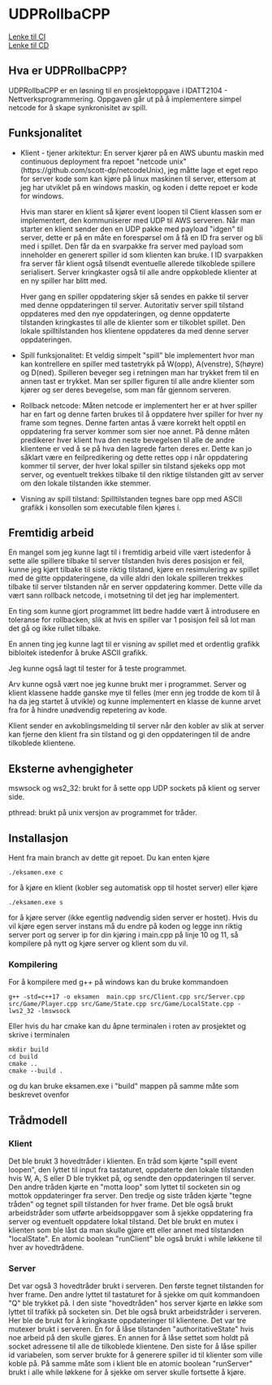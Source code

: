 # UDPRollbaCPP
[Lenke til CI](https://github.com/scott-dp/netcode/actions)  
[Lenke til CD](https://github.com/scott-dp/netcodeUnix/actions)  

## Hva er UDPRollbaCPP?
<p>
  UDPRollbaCPP er en løsning til en prosjektoppgave i IDATT2104 - Nettverksprogrammering. Oppgaven går ut på å implementere simpel netcode for å skape synkronisitet av spill.
</p>

## Funksjonalitet
  <ul>
    <li>
      <p>Klient - tjener arkitektur: En server kjører på en AWS ubuntu maskin med continuous deployment fra repoet "netcode unix" (https://github.com/scott-dp/netcodeUnix), jeg måtte lage et eget repo for server kode som kan kjøre på linux maskinen til server, ettersom at jeg har utviklet på en windows maskin, og koden i dette repoet er kode for windows.</p>
      <p>Hvis man starer en klient så kjører event loopen til Client klassen som er implementert, den kommuniserer med UDP til AWS serveren. Når man starter en klient sender den en UDP pakke med payload "idgen" til server, dette er på en måte en forespørsel om å få en ID fra server og bli med i spillet. Den får da en svarpakke fra server med payload som inneholder en generert spiller id som klienten kan bruke. I ID svarpakken fra server får klient også tilsendt eventuelle allerede tilkoblede spillere serialisert. Server kringkaster også til alle andre oppkoblede klienter at en ny spiller har blitt med. </p>
      <p>Hver gang en spiller oppdatering skjer så sendes en pakke til server med denne oppdateringen til server. Autoritativ server spill tilstand oppdateres med den nye oppdateringen, og denne oppdaterte tilstanden kringkastes til alle de klienter som er tilkoblet spillet. Den lokale spilltilstanden hos klientene oppdateres da med denne server oppdateringen.</p>
    </li>
    <li>
      <p>Spill funksjonalitet: Et veldig simpelt "spill" ble implementert hvor man kan kontrellere en spiller med tastetrykk på W(opp), A(venstre), S(høyre) og D(ned). Spilleren beveger seg i retningen man har trykket frem til en annen tast er trykket. Man ser spiller figuren til alle andre klienter som kjører og ser deres bevegelse, som man får gjennom serveren.</p>
    </li>
    <li>
      <p>Rollback netcode: Måten netcode er implementert her er at hver spiller har en fart og denne farten brukes til å oppdatere hver spiller for hver ny frame som tegnes. Denne farten antas å være korrekt helt opptil en oppdatering fra server kommer som sier noe annet. På denne måten predikerer hver klient hva den neste bevegelsen til alle de andre klientene er ved å se på hva den lagrede farten deres er. Dette kan jo såklart være en feilpredikering og dette rettes opp i når oppdatering kommer til server, der hver lokal spiller sin tilstand sjekeks opp mot server, og eventuelt trekkes tilbake til den riktige tilstanden gitt av server om den lokale tilstanden ikke stemmer.</p>
    </li>
    <li>
      Visning av spill tilstand: Spilltilstanden tegnes bare opp med ASCII grafikk i konsollen som executable filen kjøres i.
    </li>
  </ul>

## Fremtidig arbeid
<p>
  En mangel som jeg kunne lagt til i fremtidig arbeid ville vært istedenfor å sette alle spillere tilbake til server tilstanden hvis deres posisjon er feil, kunne jeg kjørt tilbake til siste riktig tilstand, kjøre en resimulering av spillet med de gitte oppdateringene, da ville aldri den lokale spilleren trekkes tilbake til server tilstanden når en server oppdatering kommer. Dette ville da vært sann rollback netcode, i motsetning til det jeg har implementert.
</p>
<p>
  En ting som kunne gjort programmet litt bedre hadde vært å introdusere en toleranse for rollbacken, slik at hvis en spiller var 1 posisjon feil så lot man det gå og ikke rullet tilbake.
<p>
  En annen ting jeg kunne lagt til er visning av spillet med et ordentlig grafikk bibloitek istedenfor å bruke ASCII grafikk.
</p>
<p>
  Jeg kunne også lagt til tester for å teste programmet.
</p>
<p>
  Arv kunne også vært noe jeg kunne brukt mer i programmet. Server og klient klassene hadde ganske mye til felles (mer enn jeg trodde de kom til å ha da jeg startet å utvikle) og kunne implementert en klasse de kunne arvet fra for å hindre unødvendig repetering av kode.
</p>
<p>
  Klient sender en avkoblingsmelding til server når den kobler av slik at server kan fjerne den klient fra sin tilstand og gi den oppdateringen til de andre tilkoblede klientene.
</p>

## Eksterne avhengigheter
<p>
  mswsock og ws2_32: brukt for å sette opp UDP sockets på klient og server side.
</p>
<p>
  pthread: brukt på unix versjon av programmet for tråder.
</p>

## Installasjon
  Hent fra main branch av dette git repoet. Du kan enten kjøre 
  ```
  ./eksamen.exe c
  ```
  for å kjøre en klient (kobler seg automatisk opp til hostet server) eller kjøre
  ```
  ./eksamen.exe s
  ```
  for å kjøre server (ikke egentlig nødvendig siden server er hostet). Hvis du vil kjøre egen server instans må du endre på koden og legge inn riktig server port og server ip for din kjøring i main.cpp på linje 10 og 11, så kompilere på nytt og kjøre server og klient som du vil.
### Kompilering
  For å kompilere med g++ på windows kan du bruke kommandoen
  ```
  g++ -std=c++17 -o eksamen  main.cpp src/Client.cpp src/Server.cpp src/Game/Player.cpp src/Game/State.cpp src/Game/LocalState.cpp -lws2_32 -lmswsock
  ```
  Eller hvis du har cmake kan du åpne terminalen i roten av prosjektet og skrive i terminalen
  ```
  mkdir build
  cd build
  cmake ..
  cmake --build .
  ```
  og du kan bruke eksamen.exe i "build" mappen på samme måte som beskrevet ovenfor


## Trådmodell
### Klient

  Det ble brukt 3 hovedtråder i klienten. En tråd som kjørte "spill event loopen", den lyttet til input fra tastaturet, oppdaterte den lokale tilstanden hvis W, A, S eller D ble trykket på, og sendte den oppdateringen til server. Den andre tråden kjørte en "motta loop" som lyttet til socketen sin og mottok oppdateringer fra server. Den tredje og siste tråden kjørte "tegne tråden" og tegnet spill tilstanden for hver frame. Det ble også brukt arbeidstråder som utførte arbeidsoppgaver som å sjekke oppdatering fra server og eventuelt oppdatere lokal tilstand. Det ble brukt en mutex i klienten som ble låst da man skulle gjøre ett eller annet med tilstanden "localState". En atomic boolean "runClient" ble også brukt i while løkkene til hver av hovedtrådene.

### Server

  Det var også 3 hovedtråder brukt i serveren. Den første tegnet tilstanden for hver frame. Den andre lyttet til tastaturet for å sjekke om quit kommandoen "Q" ble trykket på. I den siste "hovedtråden" hos server kjørte en løkke som lyttet til trafikk på socketen sin. Det ble også brukt arbeidstråder i serveren. Her ble de brukt for å kringkaste oppdateringer til klientene. Det var tre mutexer brukt i serveren. En for å låse tilstanden "authoritativeState" hvis noe arbeid på den skulle gjøres. En annen for å låse settet som holdt på socket adressene til alle de tilkoblede klientene. Den siste for å låse spiller id variabelen, som server brukte for å generere spiller id til klienter som ville koble på. På samme måte som i klient ble en atomic boolean "runServer" brukt i alle while løkkene for å sjekke om server skulle fortsette å kjøre.


